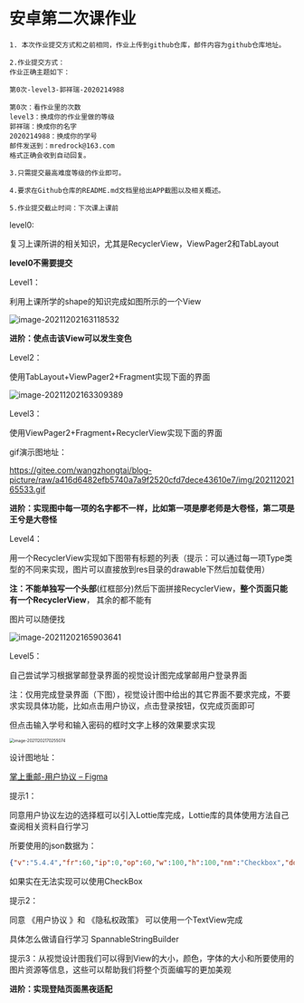 # 安卓第二次课作业

```
1. 本次作业提交方式和之前相同，作业上传到github仓库，邮件内容为github仓库地址。

2.作业提交方式：
作业正确主题如下：

第0次-level3-郭祥瑞-2020214988

第0次：看作业里的次数
level3：换成你的作业里做的等级
郭祥瑞：换成你的名字
2020214988：换成你的学号
邮件发送到：mredrock@163.com
格式正确会收到自动回复。

3.只需提交最高难度等级的作业即可。

4.要求在Github仓库的README.md文档里给出APP截图以及相关概述。

5.作业提交截止时间：下次课上课前
```



level0:

复习上课所讲的相关知识，尤其是RecyclerView，ViewPager2和TabLayout

**level0不需要提交**



Level1：

利用上课所学的shape的知识完成如图所示的一个View

![image-20211202163118532](https://gitee.com/wangzhongtai/blog-picture/raw/master/img/20211202163120.png)



**进阶：使点击该View可以发生变色**



Level2：

使用TabLayout+ViewPager2+Fragment实现下面的界面

![image-20211202163309389](https://gitee.com/wangzhongtai/blog-picture/raw/master/img/20211202163312.png)



Level3：

使用ViewPager2+Fragment+RecyclerView实现下面的界面

gif演示图地址：

https://gitee.com/wangzhongtai/blog-picture/raw/a416d6482efb5740a7a9f2520cfd7dece43610e7/img/20211202165533.gif



**进阶：实现图中每一项的名字都不一样，比如第一项是廖老师是大卷怪，第二项是王兮是大卷怪**



Level4：

用一个RecyclerView实现如下图带有标题的列表（提示：可以通过每一项Type类型的不同来实现，图片可以直接放到res目录的drawable下然后加载使用）

**注：不能单独写一个头部**(红框部分)然后下面拼接RecyclerView，**整个页面只能有一个RecyclerView**， 其余的都不能有

图片可以随便找



![image-20211202165903641](https://gitee.com/wangzhongtai/blog-picture/raw/master/img/20211202165905.png)



Level5：

自己尝试学习根据掌邮登录界面的视觉设计图完成掌邮用户登录界面

注：仅用完成登录界面（下图），视觉设计图中给出的其它界面不要求完成，不要求实现具体功能，比如点击用户协议，点击登录按钮，仅完成页面即可

但点击输入学号和输入密码的框时文字上移的效果要求实现

<img src="https://gitee.com/wangzhongtai/blog-picture/raw/master/img/20211202170257.png" alt="image-20211202170255074" style="zoom:50%;" />



设计图地址：

[掌上重邮-用户协议 – Figma](https://www.figma.com/file/o0tKYO0VxUdOHk085s5qcR/掌上重邮-用户协议?node-id=0%3A1)





提示1：

同意用户协议左边的选择框可以引入Lottie库完成，Lottie库的具体使用方法自己查阅相关资料自行学习

所要使用的json数据为：

```json
{"v":"5.4.4","fr":60,"ip":0,"op":60,"w":100,"h":100,"nm":"Checkbox","ddd":0,"assets":[],"layers":[{"ddd":0,"ind":1,"ty":3,"nm":"▽ Group 6","sr":1,"ks":{"o":{"a":0,"k":100,"ix":11},"r":{"a":0,"k":0,"ix":10},"p":{"a":0,"k":[50,50,0],"ix":2},"a":{"a":0,"k":[42,42,0],"ix":1},"s":{"a":0,"k":[100,100,100],"ix":6}},"ao":0,"ip":0,"op":73,"st":0,"bm":0},{"ddd":0,"ind":2,"ty":4,"nm":"Path 2","parent":1,"sr":1,"ks":{"o":{"a":0,"k":100,"ix":11},"r":{"a":0,"k":0,"ix":10},"p":{"a":0,"k":[41.75,42,0],"ix":2},"a":{"a":0,"k":[0,0,0],"ix":1},"s":{"a":0,"k":[100,100,100],"ix":6}},"ao":0,"shapes":[{"ty":"gr","it":[{"ind":0,"ty":"sh","ix":1,"ks":{"a":0,"k":{"i":[[0,0],[0,0],[0,0]],"o":[[0,0],[0,0],[0,0]],"v":[[-10,1.11],[-3.95,7],[10,-7]],"c":false},"ix":2},"nm":"Path 1","mn":"ADBE Vector Shape - Group","hd":false},{"ty":"st","c":{"a":0,"k":[1,1,1,1],"ix":3},"o":{"a":0,"k":100,"ix":4},"w":{"a":0,"k":4,"ix":5},"lc":2,"lj":2,"bm":0,"nm":"Stroke 1","mn":"ADBE Vector Graphic - Stroke","hd":false},{"ty":"tr","p":{"a":0,"k":[0,0],"ix":2},"a":{"a":0,"k":[0,0],"ix":1},"s":{"a":0,"k":[200,200],"ix":3},"r":{"a":0,"k":0,"ix":6},"o":{"a":0,"k":100,"ix":7},"sk":{"a":0,"k":0,"ix":4},"sa":{"a":0,"k":0,"ix":5},"nm":"Transform"}],"nm":"Path 2","np":2,"cix":2,"bm":0,"ix":1,"mn":"ADBE Vector Group","hd":false},{"ty":"tm","s":{"a":0,"k":0,"ix":1},"e":{"a":1,"k":[{"i":{"x":[0.833],"y":[0.833]},"o":{"x":[0.167],"y":[0.167]},"t":35,"s":[0],"e":[100]},{"t":46}],"ix":2},"o":{"a":0,"k":0,"ix":3},"m":1,"ix":2,"nm":"Trim Paths 1","mn":"ADBE Vector Filter - Trim","hd":false}],"ip":0,"op":73,"st":0,"bm":0},{"ddd":0,"ind":3,"ty":4,"nm":"Rectangle 6 Copy","parent":1,"sr":1,"ks":{"o":{"a":0,"k":100,"ix":11},"r":{"a":0,"k":0,"ix":10},"p":{"a":0,"k":[42,42,0],"ix":2},"a":{"a":0,"k":[0,0,0],"ix":1},"s":{"a":1,"k":[{"i":{"x":[0.833,0.833,0.833],"y":[0.833,0.833,0.833]},"o":{"x":[0.167,0.167,0.167],"y":[0.167,0.167,0.167]},"t":23,"s":[100,100,100],"e":[90,90,100]},{"i":{"x":[0.667,0.667,0.667],"y":[1,1,1]},"o":{"x":[0.167,0.167,0.167],"y":[0.167,0.167,-16.854]},"t":28,"s":[90,90,100],"e":[110,110,100]},{"i":{"x":[0.667,0.667,0.667],"y":[1,1,1]},"o":{"x":[0.167,0.167,0.167],"y":[0.167,0.167,0]},"t":33,"s":[110,110,100],"e":[100,100,100]},{"t":36}],"ix":6}},"ao":0,"shapes":[{"ty":"gr","it":[{"ty":"rc","d":2,"s":{"a":0,"k":[42,42],"ix":2},"p":{"a":0,"k":[0,0],"ix":3},"r":{"a":0,"k":21,"ix":4},"nm":"Rectangle Path 1","mn":"ADBE Vector Shape - Rect","hd":false},{"ty":"st","c":{"a":0,"k":[0.2823529411764706,0.2549019607843137,0.8862745098039215,1],"ix":3},"o":{"a":0,"k":100,"ix":4},"w":{"a":0,"k":2,"ix":5},"lc":2,"lj":1,"ml":4,"bm":0,"nm":"Stroke 1","mn":"ADBE Vector Graphic - Stroke","hd":false},{"ty":"fl","c":{"a":0,"k":[0.2823529411764706,0.2549019607843137,0.8862745098039215,1],"ix":4},"o":{"a":1,"k":[{"i":{"x":[0.833],"y":[0.833]},"o":{"x":[0.167],"y":[0.167]},"t":31,"s":[0],"e":[100]},{"t":34}],"ix":5},"r":2,"bm":11,"nm":"Fill 1","mn":"ADBE Vector Graphic - Fill","hd":false},{"ty":"tr","p":{"a":0,"k":[0,0],"ix":2},"a":{"a":0,"k":[0,0],"ix":1},"s":{"a":0,"k":[200,200],"ix":3},"r":{"a":0,"k":0,"ix":6},"o":{"a":0,"k":100,"ix":7},"sk":{"a":0,"k":0,"ix":4},"sa":{"a":0,"k":0,"ix":5},"nm":"Transform"}],"nm":"Rectangle 6 Copy","np":3,"cix":2,"bm":0,"ix":1,"mn":"ADBE Vector Group","hd":false},{"ty":"tm","s":{"a":1,"k":[{"i":{"x":[0.833],"y":[0.833]},"o":{"x":[0.167],"y":[0.167]},"t":0,"s":[0],"e":[100]},{"t":23}],"ix":1},"e":{"a":0,"k":0,"ix":2},"o":{"a":0,"k":-89,"ix":3},"m":1,"ix":2,"nm":"Trim Paths 1","mn":"ADBE Vector Filter - Trim","hd":false}],"ip":0,"op":73,"st":0,"bm":0}],"markers":[]}
```

如果实在无法实现可以使用CheckBox



提示2：

同意 《用户协议 》和 《隐私权政策》 可以使用一个TextView完成

具体怎么做请自行学习 SpannableStringBuilder



提示3：从视觉设计图我们可以得到View的大小，颜色，字体的大小和所要使用的图片资源等信息，这些可以帮助我们将整个页面编写的更加美观



**进阶：实现登陆页面黑夜适配**

